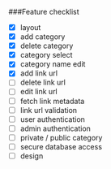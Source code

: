 ###Feature checklist
- [x] layout
- [x] add category
- [x] delete category
- [x] category select
- [x] category name edit
- [x] add link url
- [ ] delete link url
- [ ] edit link url
- [ ]	fetch link metadata
- [ ] link url validation
- [ ] user authentication
- [ ] admin authentication
- [ ] private / public category
- [ ] secure database access
- [ ] design